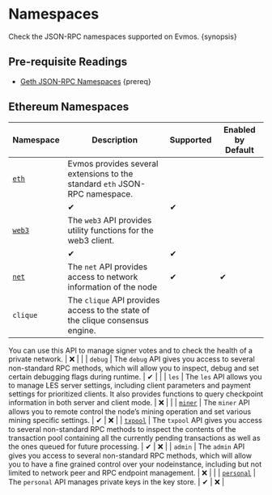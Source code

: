 <!--
order: 3
-->

# Namespaces

Check the JSON-RPC namespaces supported on Evmos. {synopsis}

## Pre-requisite Readings

- [Geth JSON-RPC Namespaces](https://geth.ethereum.org/docs/rpc/server) {prereq}

## Ethereum Namespaces

| Namespace                                     | Description                                                                                                                                                                                                                  | Supported | Enabled by Default |
| --------------------------------------------- | ---------------------------------------------------------------------------------------------------------------------------------------------------------------------------------------------------------------------------- | --------- | ------------------ |
| [`eth`](./endpoints.md#eth-methods)           | Evmos provides several extensions to the standard `eth` JSON-RPC namespace.
                                                                                                                                                 | ✔        | ✔                 |
| [`web3`](./endpoints.md#web3-methods)         | The `web3` API provides utility functions for the web3 client.
                                                                                                                                                              | ✔        | ✔                 |
| [`net`](./endpoints.md#net-methods)           | The `net` API provides access to network information of the node                                                                                                                                                             | ✔        | ✔                 |
| `clique`                                      | The `clique` API provides access to the state of the clique consensus engine.
You can use this API to manage signer votes and to check the health of a private network.
                                                     | ❌        |                    |
| `debug`                                       | The `debug` API gives you access to several non-standard RPC methods, which will allow you to inspect, debug and set certain debugging flags during runtime.
                                                                | ✔        |                    |
| `les`                                         | The `les` API allows you to manage LES server settings, including client parameters and payment settings for prioritized clients.
It also provides functions to query checkpoint information in both server and client mode.
| ❌        |                    |
| [`miner`](./endpoints.md#miner-methods)       | The `miner` API allows you to remote control the node’s mining operation and set various mining specific settings.
                                                                                                          | ✔        | ❌                 |
| [`txpool`](./endpoints.md#txpool-methods)     | The `txpool` API gives you access to several non-standard RPC methods to inspect the contents of the transaction pool containing all the currently pending transactions as well as the ones queued for future processing.
   | ✔        | ❌                 |
| `admin`                                       | The `admin` API gives you access to several non-standard RPC methods, which will allow you to have a fine grained control over your nodeinstance, including but not limited to network peer and RPC endpoint management.
    | ❌        |                    |
| [`personal`](./endpoints.md#personal-methods) | The `personal` API manages private keys in the key store.
                                                                                                                                                                   | ✔        | ❌                 |
